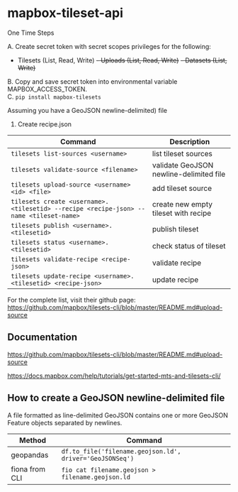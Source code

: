 # mapbox-tileset-api
One Time Steps

A. Create secret token with secret scopes privileges for the following:
  - Tilesets (List, Read, Write) 
  ~~- Uploads (List, Read, Write)~~ 
  ~~- Datasets (List, Write)~~ 
  
B. Copy and save secret token into environmental variable MAPBOX_ACCESS_TOKEN.  
C. `pip install mapbox-tilesets`

Assuming you have a GeoJSON newline-delimited) file
1. Create recipe.json

Command|Description
---|---
`tilesets list-sources <username>` | list tileset sources
`tilesets validate-source <filename>` | validate GeoJSON newline-delimited file
`tilesets upload-source <username> <id> <file>` | add tileset source
`tilesets create <username>.<tilesetid> --recipe <recipe-json> --name <tileset-name>` | create new empty tileset with recipe
`tilesets publish <username>.<tilesetid>` | publish tileset
`tilesets status <username>.<tilesetid>` | check status of tileset
`tilesets validate-recipe <recipe-json>` | validate recipe
`tilesets update-recipe <username>.<tilesetid> <recipe-json>` | update recipe

For the complete list, visit their github page:
https://github.com/mapbox/tilesets-cli/blob/master/README.md#upload-source

## Documentation
https://github.com/mapbox/tilesets-cli/blob/master/README.md#upload-source

https://docs.mapbox.com/help/tutorials/get-started-mts-and-tilesets-cli/

## How to create a GeoJSON newline-delimited file
A file formatted as line-delimited GeoJSON contains one or more GeoJSON Feature objects separated by newlines.

Method|Command
---|---
geopandas | `df.to_file('filename.geojson.ld', driver='GeoJSONSeq')`  
fiona from CLI | `fio cat filename.geojson > filename.geojson.ld`
